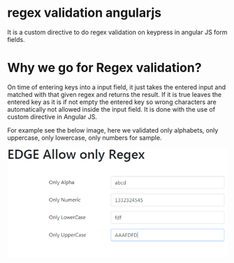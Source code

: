 # regex validation angularjs
It is a custom directive to do regex validation on keypress in angular JS form fields.

# Why we go for Regex validation?
On time of entering keys into a input field, it just takes the entered input and matched with that given regex and returns the result. If it is true leaves the entered key as it is if not empty the entered key so wrong characters are automatically not allowed inside the input field. It is done with the use of custom directive in Angular JS.

For example see the below image, here we validated only alphabets, only uppercase, only lowercase, only numbers for sample.

<p align="center">
    <img  alt="Regex-Validate-AngularJs" src="img/regex.png" class="img-responsive">
</p>
